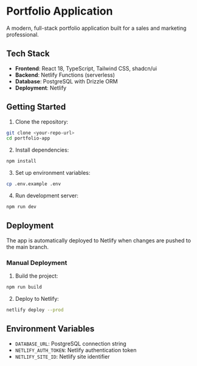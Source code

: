 # Portfolio Application

A modern, full-stack portfolio application built for a sales and marketing professional.

## Tech Stack

- **Frontend**: React 18, TypeScript, Tailwind CSS, shadcn/ui
- **Backend**: Netlify Functions (serverless)
- **Database**: PostgreSQL with Drizzle ORM
- **Deployment**: Netlify

## Getting Started

1. Clone the repository:
```bash
git clone <your-repo-url>
cd portfolio-app
```

2. Install dependencies:
```bash
npm install
```

3. Set up environment variables:
```bash
cp .env.example .env
```

4. Run development server:
```bash
npm run dev
```

## Deployment

The app is automatically deployed to Netlify when changes are pushed to the main branch.

### Manual Deployment

1. Build the project:
```bash
npm run build
```

2. Deploy to Netlify:
```bash
netlify deploy --prod
```

## Environment Variables

- `DATABASE_URL`: PostgreSQL connection string
- `NETLIFY_AUTH_TOKEN`: Netlify authentication token
- `NETLIFY_SITE_ID`: Netlify site identifier